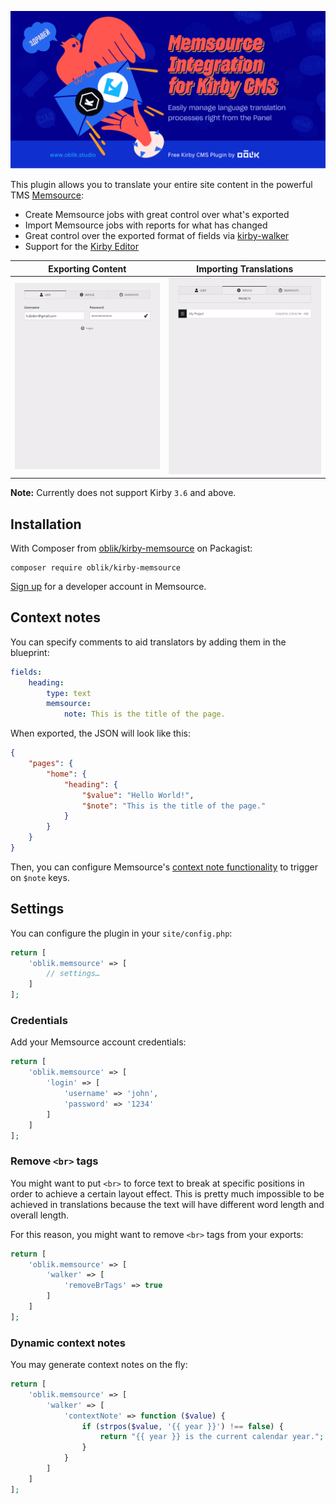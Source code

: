 ![Memsource integration for Kirby](visual.png)

This plugin allows you to translate your entire site content in the powerful TMS [Memsource](https://www.memsource.com/):

-   Create Memsource jobs with great control over what's exported
-   Import Memsource jobs with reports for what has changed
-   Great control over the exported format of fields via [kirby-walker](https://github.com/OblikStudio/kirby-walker)
-   Support for the [Kirby Editor](https://github.com/getkirby/editor)

| Exporting Content          | Importing Translations     |
| -------------------------- | -------------------------- |
| ![export demo](export.gif) | ![import demo](import.gif) |

**Note:** Currently does not support Kirby `3.6` and above.

## Installation

With Composer from [oblik/kirby-memsource](https://packagist.org/packages/oblik/kirby-memsource) on Packagist:

```
composer require oblik/kirby-memsource
```

[Sign up](https://cloud.memsource.com/web/organization/signup?e=DEVELOPER) for a developer account in Memsource.

## Context notes

You can specify comments to aid translators by adding them in the blueprint:

```yml
fields:
    heading:
        type: text
        memsource:
            note: This is the title of the page.
```

When exported, the JSON will look like this:

```json
{
    "pages": {
        "home": {
            "heading": {
                "$value": "Hello World!",
                "$note": "This is the title of the page."
            }
        }
    }
}
```

Then, you can configure Memsource's [context note functionality](https://support.phrase.com/hc/en-us/articles/5709700187292) to trigger on `$note` keys.

## Settings

You can configure the plugin in your `site/config.php`:

```php
return [
    'oblik.memsource' => [
        // settings…
    ]
];
```

### Credentials

Add your Memsource account credentials:

```php
return [
    'oblik.memsource' => [
        'login' => [
			'username' => 'john',
			'password' => '1234'
		]
    ]
];
```

### Remove `<br>` tags

You might want to put `<br>` to force text to break at specific positions in order to achieve a certain layout effect. This is pretty much impossible to be achieved in translations because the text will have different word length and overall length.

For this reason, you might want to remove `<br>` tags from your exports:

```php
return [
    'oblik.memsource' => [
        'walker' => [
            'removeBrTags' => true
        ]
    ]
];
```

### Dynamic context notes

You may generate context notes on the fly:

```php
return [
    'oblik.memsource' => [
		'walker' => [
			'contextNote' => function ($value) {
				if (strpos($value, '{{ year }}') !== false) {
                    return "{{ year }} is the current calendar year.";
                }
			}
		]
    ]
];
```
